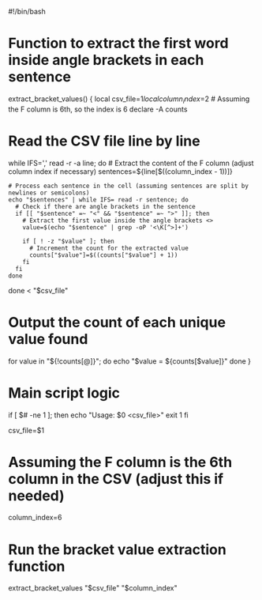 #!/bin/bash

# Function to extract the first word inside angle brackets in each sentence
extract_bracket_values() {
  local csv_file=$1
  local column_index=$2  # Assuming the F column is 6th, so the index is 6
  declare -A counts

  # Read the CSV file line by line
  while IFS=',' read -r -a line; do
    # Extract the content of the F column (adjust column index if necessary)
    sentences=${line[$((column_index - 1))]}

    # Process each sentence in the cell (assuming sentences are split by newlines or semicolons)
    echo "$sentences" | while IFS= read -r sentence; do
      # Check if there are angle brackets in the sentence
      if [[ "$sentence" =~ "<" && "$sentence" =~ ">" ]]; then
        # Extract the first value inside the angle brackets <>
        value=$(echo "$sentence" | grep -oP '<\K[^>]+')

        if [ ! -z "$value" ]; then
          # Increment the count for the extracted value
          counts["$value"]=$((counts["$value"] + 1))
        fi
      fi
    done
  done < "$csv_file"

  # Output the count of each unique value found
  for value in "${!counts[@]}"; do
    echo "$value = ${counts[$value]}"
  done
}

# Main script logic
if [ $# -ne 1 ]; then
  echo "Usage: $0 <csv_file>"
  exit 1
fi

csv_file=$1

# Assuming the F column is the 6th column in the CSV (adjust this if needed)
column_index=6

# Run the bracket value extraction function
extract_bracket_values "$csv_file" "$column_index"
